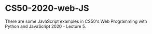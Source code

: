 # CS50-2020-web-JS
There are some JavaScript examples in CS50's Web Programming with Python and JavaScript 2020 - Lecture 5.
